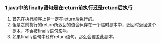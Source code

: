 ### 1 java中的finally语句是在return前执行还是return后执行

1. 首先在执行顺序上是一定在return后执行的。
2. 但是之前执行的return所返回的值会保存在一个临时副本中，返回时返回这个副本，不会被finally语句影响。
3. 如果finally语句中也有return语句，那么会覆盖此副本。